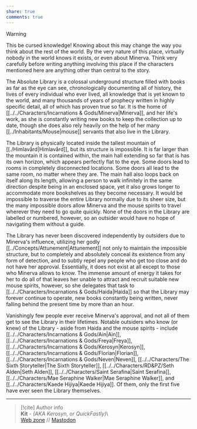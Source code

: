 ```yaml
---  
share: true  
comments: true  
---  
```

> [!warning]  
> This be cursed knowledge! Knowing about this may change the way you think about the rest of the world. By the very nature of this place, virtually nobody in the world knows it exists, or even about Minerva. Think very carefully before writing anything involving this place if the characters mentioned here are anything other than central to the story.  
  
The Absolute Library is a colossal underground structure filled with books as far as the eye can see, chronologically documenting all of history, the lives of every individual who ever lived, all knowledge that is yet known to the world, and many thousands of years of prophecy written in highly specific detail, all of which has proven true so far. It is the home of [[../../Characters/Incarnations & Gods/Minerva|Minerva]], and her life's work, as she is constantly writing new books to keep the collection up to date, though she does also rely heavily on the help of her many [[../Inhabitants/Mouse|mouse]] servants that also live in the Library.  
  
The Library is physically located inside the tallest mountain of [[./Himlavård|Himlavård]], but its structure is impossible. It is far larger than the mountain it is contained within, the main hall extending so far that is has its own horizon, which appears perfectly flat to the eye. Some doors lead to rooms in completely disconnected locations. Some doors all lead to the same room, no matter where they are. The main hall also loops back on itself along its length, allowing a person to walk infinitely in the same direction despite being in an enclosed space, yet it also grows longer to accommodate more bookshelves as they become necessary. It would be impossible to traverse the entire Library normally due to its sheer size, but the many impossible doors allow Minerva and the mouse spirits to travel wherever they need to go quite quickly. None of the doors in the Library are labelled or numbered, however, so an outsider would have no hope of navigating them without a guide.  
  
The Library has never been discovered independently by outsiders due to Minerva's influence, utilizing her godly [[../Concepts/Attunement|Attunement]] not only to maintain the impossible structure, but to completely and absolutely conceal its existence from any form of detection, and to subtly repel any people who get too close and do not have her approval. Essentially, it does not exist at all except to those who Minerva allows to know. The immense amount of energy it takes for her to do all of that leaves her unable to attract and recruit suitable new mouse spirits, however, so she delegates that task to [[../../Characters/Incarnations & Gods/Haida|Haida]] so that the Library may forever continue to operate, new books constantly being written, never falling behind the present time by more than an hour.  
  
Vanishingly few people ever receive Minerva's approval, and not all of them get to see the Library in their lifetimes. Notable outsiders who know (or knew) of the Library - aside from Haida and the mouse spirits - include [[../../Characters/Incarnations & Gods/Ain|Ain]], [[../../Characters/Incarnations & Gods/Freya|Freya]], [[../../Characters/Incarnations & Gods/Kerosyn|Kerosyn]], [[../../Characters/Incarnations & Gods/Florian|Florian]], [[../../Characters/Incarnations & Gods/Neven|Neven]], [[../../Characters/The Sixth Storyteller|The Sixth Storyteller]], [[../../Characters/RD&PZ/Seth Alden|Seth Alden]], [[../../Characters/Saint Serafina|Saint Serafina]], [[../../Characters/Mae Seraphine Walker|Mae Seraphine Walker]], and [[../../Characters/Kaede Hijiya|Kaede Hijiya]]. Of them, only the first five have ever seen the Library themselves.  
  
-----  
> [!cite] Author info  
> **Kit** - *(AKA Kerosyn, or QuickFastly)*\  
> [Web zone](https://kitabe.link) // [Mastodon](https://social.tripulse.net/@kit)
